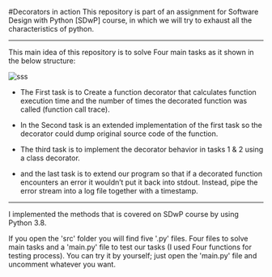 #Decorators in action
This repository is part of an assignment for Software Design with Python [SDwP] course, in which we will try to exhaust all the characteristics of python.
__________________________________________________________________________________________________________________________________________________________
This main idea of this repository is to solve Four main tasks as it shown in the below structure:

![sss](https://user-images.githubusercontent.com/51207510/133052391-ecd7d639-b36b-42fe-b005-95a9372a6440.png)


- The First task is to Create a function decorator that calculates function execution time and the number of times the decorated function was called (function call trace).

- In the Second task is an extended implementation of the first task so the decorator could dump original source code of the function. 

- The third task is to implement the decorator behavior in tasks 1 & 2 using a class decorator.

- and the last task is to extend our program so that if a decorated function encounters an error it wouldn’t put it back into stdout. Instead, pipe the error stream into a log file together with a timestamp. 
__________________________________________________________________________________________________________________________________________________________

I implemented the methods that is covered on SDwP course by using Python 3.8.

If you open the 'src' folder you will find five '.py' files. Four files to solve main tasks and a 'main.py' file to test our tasks (I used Four functions for testing process). You can try it by yourself; just open the 'main.py' file and uncomment whatever you want.
